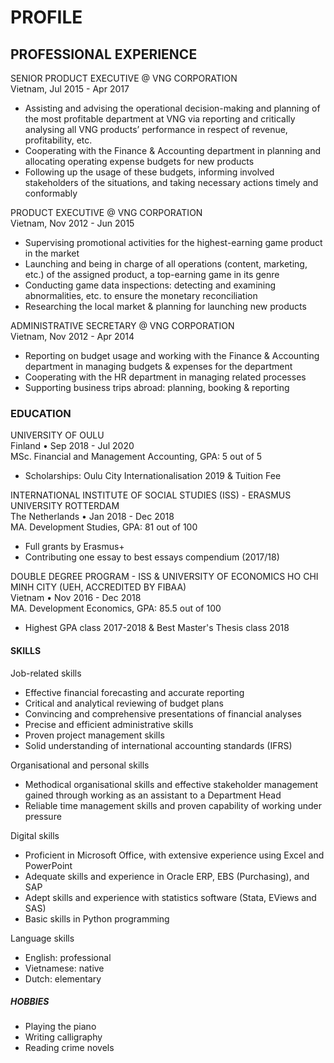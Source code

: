 # PROFILE

## PROFESSIONAL EXPERIENCE  
SENIOR PRODUCT EXECUTIVE @ VNG CORPORATION  
Vietnam, Jul 2015 - Apr 2017
- Assisting and advising the operational decision-making and planning of the most profitable department at VNG via reporting and critically analysing all VNG products’ performance in respect of revenue, profitability, etc.
- Cooperating with the Finance & Accounting department in planning and allocating operating expense budgets for new products 
-	Following up the usage of these budgets, informing involved stakeholders of the situations, and taking necessary actions timely and conformably

PRODUCT EXECUTIVE @ VNG CORPORATION  
Vietnam, Nov 2012 - Jun 2015  
-	Supervising promotional activities for the highest-earning game product in the market
-	Launching and being in charge of all operations (content, marketing, etc.) of the assigned product, a top-earning game in its genre
-	Conducting game data inspections: detecting and examining abnormalities, etc. to ensure the monetary reconciliation
-	Researching the local market & planning for launching new products

ADMINISTRATIVE SECRETARY @ VNG CORPORATION  
Vietnam, Nov 2012 - Apr 2014
-	Reporting on budget usage and working with the Finance & Accounting department in managing budgets & expenses for the department
-	Cooperating with the HR department in managing related processes
-	Supporting business trips abroad: planning, booking & reporting


### EDUCATION
UNIVERSITY OF OULU    
Finland • Sep 2018 - Jul 2020      
MSc. Financial and Management Accounting, GPA: 5 out of 5  
-	Scholarships: Oulu City Internationalisation 2019 & Tuition Fee

INTERNATIONAL INSTITUTE OF SOCIAL STUDIES (ISS) - ERASMUS UNIVERSITY ROTTERDAM  
The Netherlands • Jan 2018 - Dec 2018  
MA. Development Studies, GPA: 81 out of 100
-	Full grants by Erasmus+
-	Contributing one essay to best essays compendium (2017/18)

DOUBLE DEGREE PROGRAM - ISS & UNIVERSITY OF ECONOMICS HO CHI MINH CITY (UEH, ACCREDITED BY FIBAA)  
Vietnam • Nov 2016 - Dec 2018  
MA. Development Economics, GPA: 85.5 out of 100
-	Highest GPA class 2017-2018 & Best Master's Thesis class 2018


#### SKILLS
Job-related skills
-	Effective financial forecasting and accurate reporting
-	Critical and analytical reviewing of budget plans
-	Convincing and comprehensive presentations of financial analyses
-	Precise and efficient administrative skills
-	Proven project management skills
-	Solid understanding of international accounting standards (IFRS)

Organisational and personal skills
-	Methodical organisational skills and effective stakeholder management gained through working as an assistant to a Department Head
-	Reliable time management skills and proven capability of working under pressure

Digital skills
-	Proficient in Microsoft Office, with extensive experience using Excel and PowerPoint
-	Adequate skills and experience in Oracle ERP, EBS (Purchasing), and SAP
-	Adept skills and experience with statistics software (Stata, EViews and SAS)
-	Basic skills in Python programming

Language skills
-	English: professional
-	Vietnamese: native 
-	Dutch: elementary


##### HOBBIES
-	Playing the piano      
-	Writing calligraphy
- Reading crime novels
